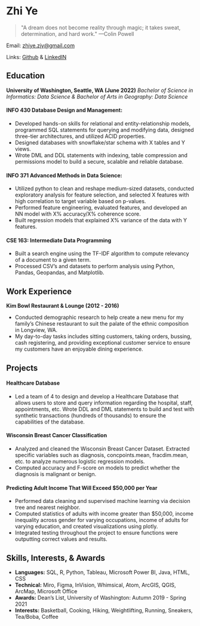 # Zhi Ye

> "A dream does not become reality through magic; it takes sweat, determination, and hard work." —Colin Powell

Email: <zhiye.zjy@gmail.com>

Links: [Github](https://github.com/zzhiye/zzhiye.github.io) & [LinkedIN](https://www.linkedin.com/in/zhi-ye-48b457165/)

## Education
**University of Washington, Seattle, WA (June 2022)**
<em>Bachelor of Science in Informatics: Data Science & Bachelor of Arts in Geography: Data Science</em>

#### INFO 430 Database Design and Management:
*   Developed hands-on skills for relational and entity-relationship models, programmed SQL statements for querying and modifying data, designed three-tier architectures, and utilized ACID properties.
*   Designed databases with snowflake/star schema with X tables and Y views.
*   Wrote DML and DDL statements with indexing, table compression and permissions model to build a secure, scalable and reliable database.

#### INFO 371 Advanced Methods in Data Science:
*	Utilized python to clean and reshape medium-sized datasets, conducted exploratory analysis for feature selection, and selected X features with high correlation to target variable based on p-values.
*	Performed feature engineering, evaluated features, and developed an NN model with X% accuracy/X% coherence score.
*   Built regression models that explained X% variance of the data with Y features.

#### CSE 163: Intermediate Data Programming
*	Built a search engine using the TF-IDF algorithm to compute relevancy of a document to a given term.
*   Processed CSV’s and datasets to perform analysis using Python, Pandas, Geopandas, and Matplotlib.


## Work Experience
**Kim Bowl Restaurant & Lounge (2012 - 2016)**
*	Conducted demographic research to help create a new menu for my family’s Chinese restaurant to suit the palate of the ethnic composition in Longview, WA.
*	My day-to-day tasks includes sitting customers, taking orders, bussing, cash registering, and providing exceptional customer service to ensure my customers have an enjoyable dining experience.

## Projects
#### Healthcare Database
*	Led a team of 4 to design and develop a Healthcare Database that allows users to store and query information regarding the hospital, staff, appointments, etc. Wrote DDL and DML statements to build and test with synthetic transactions (hundreds of thousands) to ensure the capabilities of the database.

#### Wisconsin Breast Cancer Classification
*	Analyzed and cleaned the Wisconsin Breast Cancer Dataset. Extracted specific variables such as diagnosis, concpoints.mean, fracdim.mean, etc. to analyze numerous logistic regression models.
*   Computed accuracy and F-score on models to predict whether the diagnosis is malignant or benign.

#### Predicting Adult Income That Will Exceed $50,000 per Year
*   Performed data cleaning and supervised machine learning via decision tree and nearest neighbor.
*   Computed statistics of adults with income greater than $50,000, income inequality across gender for varying occupations, income of adults for varying education, and created visualizations using plotly.
*   Integrated testing throughout the project to ensure functions were outputting correct values and results. 


## Skills, Interests, & Awards
*	**Languages:** SQL, R, Python, Tableau, Microsoft Power BI, Java, HTML, CSS
*   **Technical:** Miro, Figma, InVision, Whimsical, Atom, ArcGIS, QGIS, ArcMap, Microsoft Office
*   **Awards:** Dean’s List, University of Washington: Autumn 2019 - Spring 2021
*   **Interests:** Basketball, Cooking, Hiking, Weightlifting, Running, Sneakers, Tea/Boba, Coffee